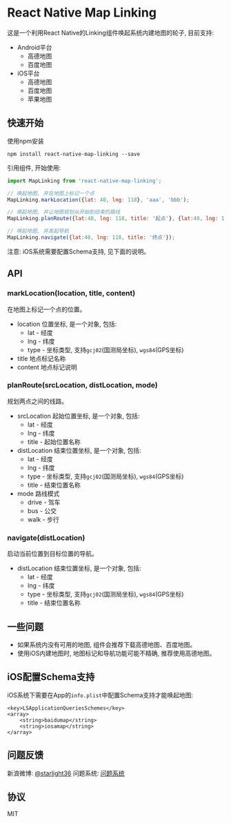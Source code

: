 # React Native Map Linking

这是一个利用React Native的Linking组件唤起系统内建地图的轮子, 目前支持:

* Android平台
    * 高德地图
    * 百度地图
* iOS平台
    * 高德地图
    * 百度地图
    * 苹果地图

## 快速开始

使用npm安装

```
npm install react-native-map-linking --save
```

引用组件, 开始使用: 

```js
import MapLinking from 'react-native-map-linking';

// 唤起地图, 并在地图上标记一个点
MapLinking.markLocation({lat: 40, lng: 118}, 'aaa', 'bbb');

// 唤起地图, 并让地图规划从开始到结束的路线
MapLinking.planRoute({lat:40, lng: 118, title: '起点'}, {lat:40, lng: 119, title: '终点'}, 'drive');

// 唤起地图, 并发起导航
MapLinking.navigate({lat:40, lng: 118, title: '终点'});
```

注意: iOS系统需要配置Schema支持, 见下面的说明。

## API

### markLocation(location, title, content)

在地图上标记一个点的位置。

* location 位置坐标, 是一个对象, 包括:
    * lat - 经度
    * lng - 纬度
    * type - 坐标类型, 支持`gcj02`(国测局坐标), `wgs84`(GPS坐标)
* title 地点标记名称
* content 地点标记说明

### planRoute(srcLocation, distLocation, mode)

规划两点之间的线路。

* srcLocation 起始位置坐标, 是一个对象, 包括:
    * lat - 经度
    * lng - 纬度
    * title - 起始位置名称
* distLocation 结束位置坐标, 是一个对象, 包括:
    * lat - 经度
    * lng - 纬度
    * type - 坐标类型, 支持`gcj02`(国测局坐标), `wgs84`(GPS坐标)
    * title - 结束位置名称
* mode 路线模式
    * drive - 驾车
    * bus - 公交
    * walk - 步行
    
### navigate(distLocation)

启动当前位置到目标位置的导航。

* distLocation 结束位置坐标, 是一个对象, 包括:
    * lat - 经度
    * lng - 纬度
    * type - 坐标类型, 支持`gcj02`(国测局坐标), `wgs84`(GPS坐标)
    * title - 结束位置名称

## 一些问题

* 如果系统内没有可用的地图, 组件会推荐下载高德地图、百度地图。
* 使用iOS内建地图时, 地图标记和导航功能可能不精确, 推荐使用高德地图。

## iOS配置Schema支持

iOS系统下需要在App的`info.plist`中配置Schema支持才能唤起地图:

```
<key>LSApplicationQueriesSchemes</key>
<array>
    <string>baidumap</string>
    <string>iosamap</string>
</array>
```

## 问题反馈

新浪微博: [@starlight36](http://weibo.com/starlight36)
问题系统: [问题系统](https://github.com/starlight36/react-native-map-linking/issues)

## 协议

MIT
